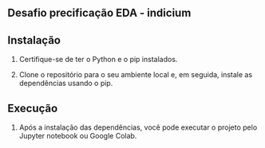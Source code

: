 ## Desafio precificação EDA - indicium

## Instalação

1. Certifique-se de ter o Python e o pip instalados. 

2. Clone o repositório para o seu ambiente local e, em seguida, instale as dependências usando o pip.

## Execução

1. Após a instalação das dependências, você pode executar o projeto  pelo Jupyter notebook ou Google Colab.
